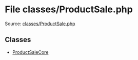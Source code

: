 File classes/ProductSale.php
=========

Source: [classes/ProductSale.php](https://github.com/PrestaShop/PrestaShop/blob/1.6.0.14/classes/ProductSale.php)


Classes
-------

* [ProductSaleCore](class.ProductSaleCore.md)

